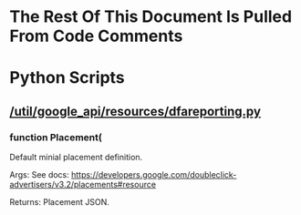 # The Rest Of This Document Is Pulled From Code Comments


# Python Scripts


## [/util/google_api/resources/dfareporting.py](/util/google_api/resources/dfareporting.py)



### function Placement(


   Default minial placement definition.

  Args:
    See docs: https://developers.google.com/doubleclick-advertisers/v3.2/placements#resource

  Returns:
    Placement JSON.
  
